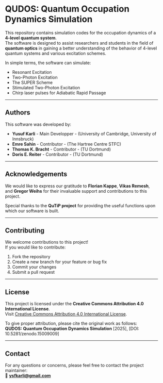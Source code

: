 # QUDOS: Quantum Occupation Dynamics Simulation

This repository contains simulation codes for the occupation dynamics of a **4-level quantum system**.  
The software is designed to assist researchers and students in the field of **quantum optics** in gaining a better understanding of the behavior of 4-level quantum systems and various excitation schemes.

In simple terms, the software can simulate:

- Resonant Excitation  
- Two-Photon Excitation  
- The SUPER Scheme  
- Stimulated Two-Photon Excitation  
- Chirp laser pulses for Adiabatic Rapid Passage


---

## Authors

This software was developed by:  
- **Yusuf Karli** - Main Developper -  (University of Cambridge, University of Innsbruck)  
- **Emre Sahin** - Contributor -  (The Hartree Centre STFC)  
- **Thomas K. Bracht** - Contributor - (TU Dortmund)  
- **Doris E. Reiter** - Contributor - (TU Dortmund)  

---

## Acknowledgements

We would like to express our gratitude to **Florian Kappe**, **Vikas Remesh**, and **Gregor Weihs** for their invaluable support and contributions to this project.

Special thanks to the **QuTiP project** for providing the useful functions upon which our software is built.

---

## Contributing

We welcome contributions to this project!  
If you would like to contribute:

1. Fork the repository  
2. Create a new branch for your feature or bug fix  
3. Commit your changes  
4. Submit a pull request  

---

## License

This project is licensed under the **Creative Commons Attribution 4.0 International License**.  
Visit [Creative Commons Attribution 4.0 International License](https://creativecommons.org/licenses/by/4.0/).

To give proper attribution, please cite the original work as follows:  
**QUDOS: Quantum Occupation Dynamics Simulation** [2025], [DOI: 10.5281/zenodo.15009009]

---

## Contact

For any questions or concerns, please feel free to contact the project maintainer:  
📧 **ysfkarli@gmail.com**
